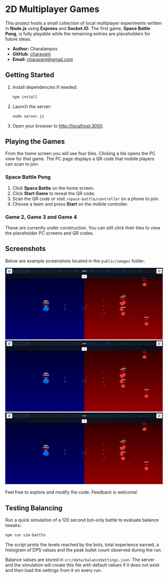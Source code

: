 # 2D Multiplayer Games

This project hosts a small collection of local multiplayer experiments written in **Node.js** using **Express** and **Socket.IO**. The first game, **Space Battle Pong**, is fully playable while the remaining entries are placeholders for future ideas.

- **Author:** Charalampos
- **GitHub:** [charavant](https://github.com/charavant)
- **Email:** charavant@gmail.com

## Getting Started

1. Install dependencies if needed:
   ```bash
   npm install
   ```
2. Launch the server:
   ```bash
   node server.js
   ```
3. Open your browser to [http://localhost:3000](http://localhost:3000).

## Playing the Games

From the home screen you will see four tiles. Clicking a tile opens the PC view for that game. The PC page displays a QR code that mobile players can scan to join.

### Space Battle Pong
1. Click **Space Battle** on the home screen.
2. Click **Start Game** to reveal the QR code.
3. Scan the QR code or visit `/space-battle/controller` on a phone to join.
4. Choose a team and press **Start** on the mobile controller.

### Game 2, Game 3 and Game 4
These are currently under construction. You can still click their tiles to view the placeholder PC screens and QR codes.

## Screenshots
Below are example screenshots located in the `public/images` folder:

![Space Battle](public/images/game1/screenshot1.png)
![Game 3](public/images/game3/screenshot1.png)
![Game 4](public/images/game4/screenshot1.png)

Feel free to explore and modify the code. Feedback is welcome!

## Testing Balancing

Run a quick simulation of a 120 second bot-only battle to evaluate balance tweaks:

```bash
npm run sim-battle
```

The script prints the levels reached by the bots, total experience earned, a histogram of DPS values and the peak bullet count observed during the run.

Balance values are stored in `src/data/balanceSettings.json`. The server and
the simulation will create this file with default values if it does not exist
and then load the settings from it on every run.
